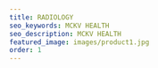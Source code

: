 ```yaml
---
title: RADIOLOGY
seo_keywords: MCKV HEALTH
seo_description: MCKV HEALTH
featured_image: images/product1.jpg
order: 1
---
```


